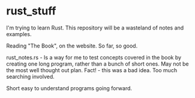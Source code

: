 # rust_stuff

I'm trying to learn Rust. This repository will be a wasteland of notes and examples.

Reading "The Book", on the website. So far, so good.


rust_notes.rs - Is a way for me to test concepts covered in the book by creating one long program, rather than a bunch of short ones. May not be the most well thought out plan.
Fact! - this was a bad idea. Too much searching involved. 

Short easy to understand programs going forward.
